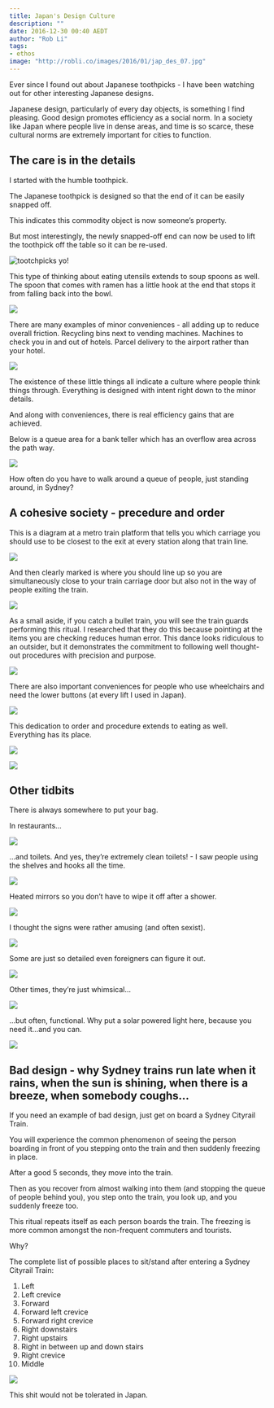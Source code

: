 ```yaml
---
title: Japan's Design Culture
description: ""
date: 2016-12-30 00:40 AEDT
author: "Rob Li"
tags:
- ethos
image: "http://robli.co/images/2016/01/jap_des_07.jpg"
---
```


Ever since I found out about Japanese toothpicks - I have been watching out for other interesting Japanese designs. 

Japanese design, particularly of every day objects, is something I find pleasing. Good design promotes efficiency as a social norm. In a society like Japan where people live in dense areas, and time is so scarce, these cultural norms are extremely important for cities to function.

## The care is in the details

I started with the humble toothpick. 

The Japanese toothpick is designed so that the end of it can be easily snapped off. 

This indicates this commodity object is now someone’s property. 

But most interestingly, the newly snapped-off end can now be used to lift the toothpick off the table so it can be re-used.

![tootchpicks yo!](http://robli.co/images/2016/01/jap_des_01.jpg)

This type of thinking about eating utensils extends to soup spoons as well. The spoon that comes with ramen has a little hook at the end that stops it from falling back into the bowl.

![](http://robli.co/images/2016/01/jap_des_02.jpg)

There are many examples of minor conveniences - all adding up to reduce overall friction. Recycling bins next to vending machines. Machines to check you in and out of hotels. Parcel delivery to the airport rather than your hotel. 

![](http://robli.co/images/2016/01/jap_des_03.jpg)

The existence of these little things all indicate a culture where people think things through. Everything is designed with intent right down to the minor details.

And along with conveniences, there is real efficiency gains that are achieved. 

Below is a queue area for a bank teller which has an overflow area across the path way. 

![](http://robli.co/images/2016/01/jap_des_04.jpg)

How often do you have to walk around a queue of people, just standing around, in Sydney?

## A cohesive society - precedure and order

This is a diagram at a metro train platform that tells you which carriage you should use to be closest to the exit at every station along that train line.

![](http://robli.co/images/2016/01/jap_des_05.jpg)

And then clearly marked is where you should line up so you are simultaneously close to your train carriage door but also not in the way of people exiting the train.

![](http://robli.co/images/2016/01/jap_des_06.jpg)

As a small aside, if you catch a bullet train, you will see the train guards performing this ritual. I researched that they do this because pointing at the items you are checking reduces human error. This dance looks ridiculous to an outsider, but it demonstrates the commitment to following well thought-out procedures with precision and purpose.

![](http://robli.co/images/2016/01/jap_des_07.jpg)

There are also important conveniences for people who use wheelchairs and need the lower buttons (at every lift I used in Japan).

![](http://robli.co/images/2016/01/jap_des_12.jpg)

This dedication to order and procedure extends to eating as well. Everything has its place.

![](http://robli.co/images/2016/01/jap_des_08.jpg)

![](http://robli.co/images/2016/01/jap_des_17.jpg)


## Other tidbits

There is always somewhere to put your bag. 

In restaurants…

![](http://robli.co/images/2016/01/jap_des_09.jpg)

…and toilets. And yes, they’re extremely clean toilets! - I saw people using the shelves and hooks all the time.

![](http://robli.co/images/2016/01/jap_des_10.jpg)

Heated mirrors so you don’t have to wipe it off after a shower.

![](http://robli.co/images/2016/01/jap_des_11.jpg)

I thought the signs were rather amusing (and often sexist).

![](http://robli.co/images/2016/01/jap_des_13.jpg)

Some are just so detailed even foreigners can figure it out.

![](http://robli.co/images/2016/01/jap_des_14.jpg)

Other times, they’re just whimsical…

![](http://robli.co/images/2016/01/jap_des_15.jpg)

…but often, functional. Why put a solar powered light here, because you need it…and you can.

![](http://robli.co/images/2016/01/jap_des_16.jpg)

## Bad design - why Sydney trains run late when it rains, when the sun is shining, when there is a breeze, when somebody coughs...

If you need an example of bad design, just get on board a Sydney Cityrail Train.

You will experience the common phenomenon of seeing the person boarding in front of you stepping onto the train and then suddenly freezing in place. 

After a good 5 seconds, they move into the train.

Then as you recover from almost walking into them (and stopping the queue of people behind you), you step onto the train, you look up, and you suddenly freeze too.

This ritual repeats itself as each person boards the train. The freezing is more common amongst the non-frequent commuters and tourists.

Why?

The complete list of possible places to sit/stand after entering a Sydney Cityrail Train:

1. Left
2. Left crevice
3. Forward
4. Forward left crevice
5. Forward right crevice
6. Right downstairs
7. Right upstairs
8. Right in between up and down stairs
9. Right crevice
10. Middle

![](http://robli.co/images/2016/01/jap_des_18_cityrail.jpg)

This shit would not be tolerated in Japan.
